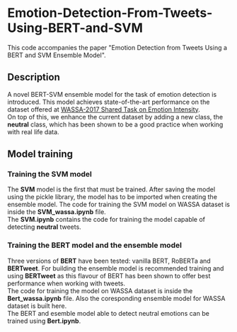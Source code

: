 # Emotion-Detection-From-Tweets-Using-BERT-and-SVM

This code accompanies the paper "Emotion Detection from Tweets Using a BERT and SVM Ensemble Model".

## Description

A novel BERT-SVM ensemble model for the task of emotion detection is introduced. This model achieves state-of-the-art performance on the dataset offered at [WASSA-2017 Shared Task on Emotion Intensity](https://www.academia.edu/67783420/WASSA_2017_Shared_Task_on_Emotion_Intensity).  
On top of this, we enhance the current dataset by adding a new class, the **neutral** class, which has been shown to be a good practice when working with real life data.


## Model training

### Training the SVM model

The **SVM** model is the first that must be trained. After saving the model using the pickle library, the model has to be imported when creating the ensemble model.
The code for training the SVM model on WASSA dataset is inside the **SVM_wassa.ipynb** file.  
The **SVM.ipynb** contains the code for training the model capable of detecting **neutral** tweets. 

### Training the BERT model and the ensemble model
Three versions of **BERT** have been tested: vanilla BERT, RoBERTa and **BERTweet**.
For building the ensemble model is recommended training and using **BERTweet** as this flavour of BERT has been shown to offer best performance when working with tweets.  
The code for training the model on WASSA dataset is inside the **Bert_wassa.ipynb** file. Also the coresponding ensemble model for WASSA dataset is built here.  
The BERT and esemble model able to detect neutral emotions can be trained using **Bert.ipynb**.
